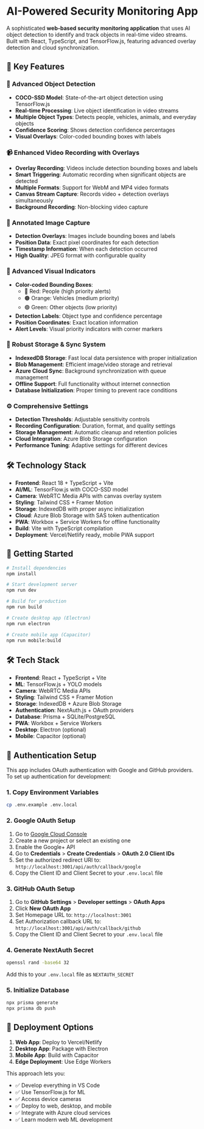 # AI-Powered Security Monitoring App

A sophisticated **web-based security monitoring application** that uses AI object detection to identify and track objects in real-time video streams. Built with React, TypeScript, and TensorFlow.js, featuring advanced overlay detection and cloud synchronization.

## 🌟 Key Features

### **🎯 Advanced Object Detection**
- **COCO-SSD Model**: State-of-the-art object detection using TensorFlow.js
- **Real-time Processing**: Live object identification in video streams  
- **Multiple Object Types**: Detects people, vehicles, animals, and everyday objects
- **Confidence Scoring**: Shows detection confidence percentages
- **Visual Overlays**: Color-coded bounding boxes with labels

### **📹 Enhanced Video Recording with Overlays**
- **Overlay Recording**: Videos include detection bounding boxes and labels
- **Smart Triggering**: Automatic recording when significant objects are detected
- **Multiple Formats**: Support for WebM and MP4 video formats
- **Canvas Stream Capture**: Records video + detection overlays simultaneously
- **Background Recording**: Non-blocking video capture

### **📸 Annotated Image Capture**
- **Detection Overlays**: Images include bounding boxes and labels
- **Position Data**: Exact pixel coordinates for each detection
- **Timestamp Information**: When each detection occurred
- **High Quality**: JPEG format with configurable quality

### **🎨 Advanced Visual Indicators**
- **Color-coded Bounding Boxes**: 
  - 🔴 Red: People (high priority alerts)
  - 🟠 Orange: Vehicles (medium priority) 
  - 🟢 Green: Other objects (low priority)
- **Detection Labels**: Object type and confidence percentage
- **Position Coordinates**: Exact location information
- **Alert Levels**: Visual priority indicators with corner markers

### **💾 Robust Storage & Sync System**
- **IndexedDB Storage**: Fast local data persistence with proper initialization
- **Blob Management**: Efficient image/video storage and retrieval
- **Azure Cloud Sync**: Background synchronization with queue management
- **Offline Support**: Full functionality without internet connection
- **Database Initialization**: Proper timing to prevent race conditions

### **⚙️ Comprehensive Settings**
- **Detection Thresholds**: Adjustable sensitivity controls
- **Recording Configuration**: Duration, format, and quality settings
- **Storage Management**: Automatic cleanup and retention policies
- **Cloud Integration**: Azure Blob Storage configuration
- **Performance Tuning**: Adaptive settings for different devices

## 🛠 Technology Stack

- **Frontend**: React 18 + TypeScript + Vite
- **AI/ML**: TensorFlow.js with COCO-SSD model
- **Camera**: WebRTC Media APIs with canvas overlay system
- **Styling**: Tailwind CSS + Framer Motion
- **Storage**: IndexedDB with proper async initialization
- **Cloud**: Azure Blob Storage with SAS token authentication
- **PWA**: Workbox + Service Workers for offline functionality
- **Build**: Vite with TypeScript compilation
- **Deployment**: Vercel/Netlify ready, mobile PWA support

## 🚀 Getting Started

```bash
# Install dependencies
npm install

# Start development server
npm run dev

# Build for production
npm run build

# Create desktop app (Electron)
npm run electron

# Create mobile app (Capacitor)
npm run mobile:build
```

## 🛠 Tech Stack

- **Frontend**: React + TypeScript + Vite
- **ML**: TensorFlow.js + YOLO models
- **Camera**: WebRTC Media APIs
- **Styling**: Tailwind CSS + Framer Motion
- **Storage**: IndexedDB + Azure Blob Storage
- **Authentication**: NextAuth.js + OAuth providers
- **Database**: Prisma + SQLite/PostgreSQL
- **PWA**: Workbox + Service Workers
- **Desktop**: Electron (optional)
- **Mobile**: Capacitor (optional)

## 🔐 Authentication Setup

This app includes OAuth authentication with Google and GitHub providers. To set up authentication for development:

### 1. Copy Environment Variables
```bash
cp .env.example .env.local
```

### 2. Google OAuth Setup
1. Go to [Google Cloud Console](https://console.cloud.google.com/)
2. Create a new project or select an existing one
3. Enable the Google+ API
4. Go to **Credentials** > **Create Credentials** > **OAuth 2.0 Client IDs**
5. Set the authorized redirect URI to: `http://localhost:3001/api/auth/callback/google`
6. Copy the Client ID and Client Secret to your `.env.local` file

### 3. GitHub OAuth Setup
1. Go to **GitHub Settings** > **Developer settings** > **OAuth Apps**
2. Click **New OAuth App**
3. Set Homepage URL to: `http://localhost:3001`
4. Set Authorization callback URL to: `http://localhost:3001/api/auth/callback/github`
5. Copy the Client ID and Client Secret to your `.env.local` file

### 4. Generate NextAuth Secret
```bash
openssl rand -base64 32
```
Add this to your `.env.local` file as `NEXTAUTH_SECRET`

### 5. Initialize Database
```bash
npx prisma generate
npx prisma db push
```

## 📱 Deployment Options

1. **Web App**: Deploy to Vercel/Netlify
2. **Desktop App**: Package with Electron
3. **Mobile App**: Build with Capacitor
4. **Edge Deployment**: Use Edge Workers

This approach lets you:
- ✅ Develop everything in VS Code
- ✅ Use TensorFlow.js for ML
- ✅ Access device cameras
- ✅ Deploy to web, desktop, and mobile
- ✅ Integrate with Azure cloud services
- ✅ Learn modern web ML development